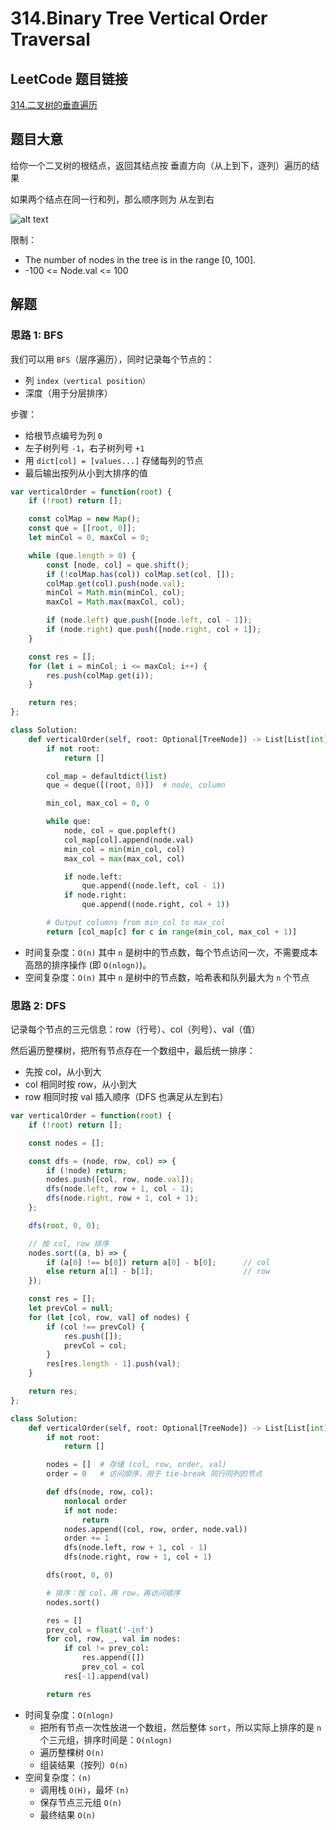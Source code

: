 # 314.Binary Tree Vertical Order Traversal

## LeetCode 题目链接

[314.二叉树的垂直遍历](https://leetcode.cn/problems/binary-tree-vertical-order-traversal/)

## 题目大意

给你一个二叉树的根结点，返回其结点按 垂直方向（从上到下，逐列）遍历的结果

如果两个结点在同一行和列，那么顺序则为 从左到右

![alt text](https://github.com/donnapersonal/picx-images-hosting/raw/master/image.6pnowez0lk.webp)

限制：
- The number of nodes in the tree is in the range [0, 100].
- -100 <= Node.val <= 100

## 解题

### 思路 1: BFS

我们可以用 `BFS`（层序遍历），同时记录每个节点的：
- 列 `index（vertical position）`
- 深度（用于分层排序）

步骤：
- 给根节点编号为列 `0`
- 左子树列号 `-1`，右子树列号 `+1`
- 用 `dict[col] = [values...]` 存储每列的节点
- 最后输出按列从小到大排序的值

```js
var verticalOrder = function(root) {
    if (!root) return [];

    const colMap = new Map();
    const que = [[root, 0]];
    let minCol = 0, maxCol = 0;

    while (que.length > 0) {
        const [node, col] = que.shift();
        if (!colMap.has(col)) colMap.set(col, []);
        colMap.get(col).push(node.val);
        minCol = Math.min(minCol, col);
        maxCol = Math.max(maxCol, col);

        if (node.left) que.push([node.left, col - 1]);
        if (node.right) que.push([node.right, col + 1]);
    }

    const res = [];
    for (let i = minCol; i <= maxCol; i++) {
        res.push(colMap.get(i));
    }

    return res;
};
```
```python
class Solution:
    def verticalOrder(self, root: Optional[TreeNode]) -> List[List[int]]:
        if not root:
            return []

        col_map = defaultdict(list)
        que = deque([(root, 0)])  # node, column

        min_col, max_col = 0, 0

        while que:
            node, col = que.popleft()
            col_map[col].append(node.val)
            min_col = min(min_col, col)
            max_col = max(max_col, col)

            if node.left:
                que.append((node.left, col - 1))
            if node.right:
                que.append((node.right, col + 1))

        # Output columns from min_col to max_col
        return [col_map[c] for c in range(min_col, max_col + 1)]
```

- 时间复杂度：`O(n)` 其中 `n` 是树中的节点数，每个节点访问一次，不需要成本高昂的排序操作 (即 `O(nlogn)`)。
- 空间复杂度：`O(n)` 其中 `n` 是树中的节点数，哈希表和队列最大为 `n` 个节点

### 思路 2: DFS

记录每个节点的三元信息：row（行号）、col（列号）、val（值）

然后遍历整棵树，把所有节点存在一个数组中，最后统一排序：
- 先按 col，从小到大
- col 相同时按 row，从小到大
- row 相同时按 val 插入顺序（DFS 也满足从左到右）

```js
var verticalOrder = function(root) {
    if (!root) return [];

    const nodes = [];

    const dfs = (node, row, col) => {
        if (!node) return;
        nodes.push([col, row, node.val]);
        dfs(node.left, row + 1, col - 1);
        dfs(node.right, row + 1, col + 1);
    };

    dfs(root, 0, 0);

    // 按 col, row 排序
    nodes.sort((a, b) => {
        if (a[0] !== b[0]) return a[0] - b[0];      // col
        else return a[1] - b[1];                    // row
    });

    const res = [];
    let prevCol = null;
    for (let [col, row, val] of nodes) {
        if (col !== prevCol) {
            res.push([]);
            prevCol = col;
        }
        res[res.length - 1].push(val);
    }

    return res;
};
```
```python
class Solution:
    def verticalOrder(self, root: Optional[TreeNode]) -> List[List[int]]:
        if not root:
            return []

        nodes = []  # 存储 (col, row, order, val)
        order = 0   # 访问顺序，用于 tie-break 同行同列的节点

        def dfs(node, row, col):
            nonlocal order
            if not node:
                return
            nodes.append((col, row, order, node.val))
            order += 1
            dfs(node.left, row + 1, col - 1)
            dfs(node.right, row + 1, col + 1)

        dfs(root, 0, 0)

        # 排序：按 col，再 row，再访问顺序
        nodes.sort()

        res = []
        prev_col = float('-inf')
        for col, row, _, val in nodes:
            if col != prev_col:
                res.append([])
                prev_col = col
            res[-1].append(val)

        return res
```

- 时间复杂度：`O(nlogn)`
  - 把所有节点一次性放进一个数组，然后整体 `sort`，所以实际上排序的是 `n` 个三元组，排序时间是：`O(nlogn)`
  - 遍历整棵树 `O(n)`
  - 组装结果（按列）`O(n)`
- 空间复杂度：`(n)`
  - 调用栈 `O(H)`，最坏 `(n)`
  - 保存节点三元组 `O(n)`
  - 最终结果 `O(n)`